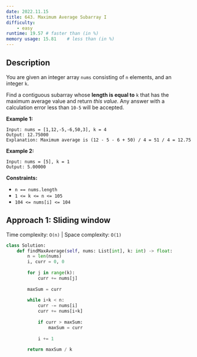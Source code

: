 ```yaml
---
date: 2022.11.15
title: 643. Maximum Average Subarray I
difficulty:
    - easy
runtime: 19.57 # faster than (in %)
memory usage: 15.81    # less than (in %)
---
```

## Description
You are given an integer array `nums` consisting of `n` elements, and an integer `k`.

Find a contiguous subarray whose **length is equal to** `k` that has the maximum average value and return *this value*. Any answer with a calculation error less than `10-5` will be accepted.

**Example 1:**

```
Input: nums = [1,12,-5,-6,50,3], k = 4
Output: 12.75000
Explanation: Maximum average is (12 - 5 - 6 + 50) / 4 = 51 / 4 = 12.75

```

**Example 2:**

```
Input: nums = [5], k = 1
Output: 5.00000

```

**Constraints:**

- `n == nums.length`
- `1 <= k <= n <= 105`
- `104 <= nums[i] <= 104`

## Approach 1: Sliding window
Time complexity: `O(n)`    |    Space complexity: `O(1)`


``` python
class Solution:
    def findMaxAverage(self, nums: List[int], k: int) -> float:
        n = len(nums)
        i, curr = 0, 0
        
        for j in range(k):
            curr += nums[j]
        
        maxSum = curr
        
        while i+k < n:
            curr -= nums[i]
            curr += nums[i+k]
            
            if curr > maxSum:
                maxSum = curr
            
            i += 1
        
        return maxSum / k
```